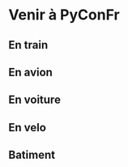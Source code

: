 Venir à PyConFr
===============

En train
--------

En avion
--------

En voiture
----------

En velo
-------

Batiment
--------
